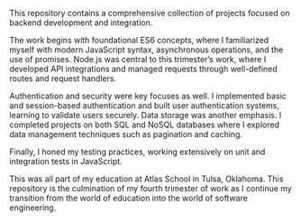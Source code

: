 This repository contains a comprehensive collection of projects focused on backend development and integration.

The work begins with foundational ES6 concepts, where I familiarized myself with modern JavaScript syntax, asynchronous operations, and the use of promises. Node.js was central to this trimester’s work, where I developed API integrations and managed requests through well-defined routes and request handlers.

Authentication and security were key focuses as well. I implemented basic and session-based authentication and built user authentication systems, learning to validate users securely. Data storage was another emphasis. I completed projects on both SQL and NoSQL databases where I explored data management techniques such as pagination and caching.

Finally, I honed my testing practices, working extensively on unit and integration tests in JavaScript.

This was all part of my education at Atlas School in Tulsa, Oklahoma. This repository is the culmination of my fourth trimester of work as I continue my transition from the world of education into the world of software engineering. 